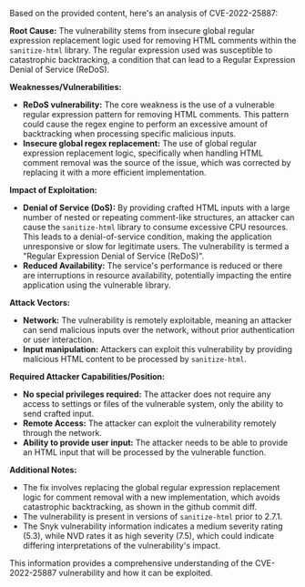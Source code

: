 Based on the provided content, here's an analysis of CVE-2022-25887:

**Root Cause:**
The vulnerability stems from insecure global regular expression replacement logic used for removing HTML comments within the `sanitize-html` library. The regular expression used was susceptible to catastrophic backtracking, a condition that can lead to a Regular Expression Denial of Service (ReDoS).

**Weaknesses/Vulnerabilities:**
- **ReDoS vulnerability:** The core weakness is the use of a vulnerable regular expression pattern for removing HTML comments. This pattern could cause the regex engine to perform an excessive amount of backtracking when processing specific malicious inputs.
- **Insecure global regex replacement:** The use of global regular expression replacement logic, specifically when handling HTML comment removal was the source of the issue, which was corrected by replacing it with a more efficient implementation.

**Impact of Exploitation:**
- **Denial of Service (DoS):** By providing crafted HTML inputs with a large number of nested or repeating comment-like structures, an attacker can cause the `sanitize-html` library to consume excessive CPU resources. This leads to a denial-of-service condition, making the application unresponsive or slow for legitimate users. The vulnerability is termed a "Regular Expression Denial of Service (ReDoS)".
- **Reduced Availability:** The service's performance is reduced or there are interruptions in resource availability, potentially impacting the entire application using the vulnerable library.

**Attack Vectors:**
- **Network:** The vulnerability is remotely exploitable, meaning an attacker can send malicious inputs over the network, without prior authentication or user interaction.
- **Input manipulation:** Attackers can exploit this vulnerability by providing malicious HTML content to be processed by `sanitize-html`.

**Required Attacker Capabilities/Position:**
- **No special privileges required:** The attacker does not require any access to settings or files of the vulnerable system, only the ability to send crafted input.
- **Remote Access:** The attacker can exploit the vulnerability remotely through the network.
- **Ability to provide user input:** The attacker needs to be able to provide an HTML input that will be processed by the vulnerable function.

**Additional Notes:**
- The fix involves replacing the global regular expression replacement logic for comment removal with a new implementation, which avoids catastrophic backtracking, as shown in the github commit diff.
- The vulnerability is present in versions of `sanitize-html` prior to 2.7.1.
- The Snyk vulnerability information indicates a medium severity rating (5.3), while NVD rates it as high severity (7.5), which could indicate differing interpretations of the vulnerability's impact.

This information provides a comprehensive understanding of the CVE-2022-25887 vulnerability and how it can be exploited.